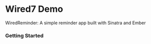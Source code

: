 # Wired7 Demo

WiredReminder: A simple reminder app built with Sinatra and Ember

### Getting Started


